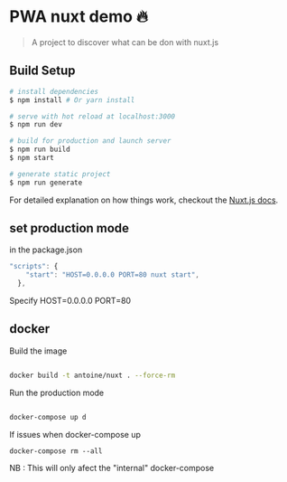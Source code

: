 # PWA nuxt demo 🔥

> A project to discover what can be don with nuxt.js 


## Build Setup

``` bash
# install dependencies
$ npm install # Or yarn install

# serve with hot reload at localhost:3000
$ npm run dev

# build for production and launch server
$ npm run build
$ npm start

# generate static project
$ npm run generate
```

For detailed explanation on how things work, checkout the [Nuxt.js docs](https://github.com/nuxt/nuxt.js).

## set production mode

in the package.json

```js
"scripts": {
    "start": "HOST=0.0.0.0 PORT=80 nuxt start",
  },
```

Specify HOST=0.0.0.0 PORT=80 



## docker 

Build the image 

```bash

docker build -t antoine/nuxt . --force-rm

```

Run the production mode

```bash

docker-compose up d 

```


If issues when docker-compose up 

```
docker-compose rm --all
```

NB : This will only afect the "internal" docker-compose 



